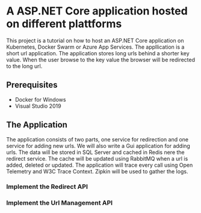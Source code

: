 # A ASP.NET Core application hosted on different plattforms

This project is a tutorial on how to host an ASP.NET Core application on Kubernetes, Docker Swarm or Azure App Services.
The appllication is a short url application. The application stores long urls behind a shorter key value. 
When the user browse to the key value the browser will be redirected to the long url.

## Prerequisites

* Docker for Windows
* Visual Studio 2019

## The Application

The application consists of two parts, one service for redirection and one service for adding new urls.
We will also write a Gui application for adding urls.
The data will be stored in SQL Server and cached in Redis nere the redirect service. 
The cache will be updated using RabbitMQ when a url is added, deleted or updated.
The application will trace every call using Open Telemetry and W3C Trace Context. 
Zipkin will be used to gather the logs.

### Implement the Redirect API

### Implement the Url Management API
